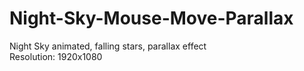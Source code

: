 # Night-Sky-Mouse-Move-Parallax
 Night Sky animated, falling stars, parallax effect <br />
 Resolution: 1920x1080
